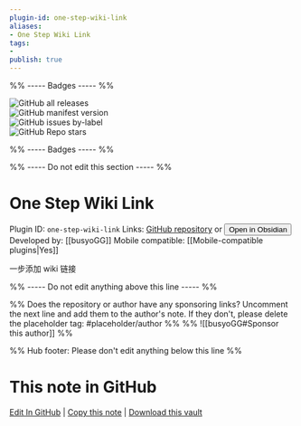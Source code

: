 ```yaml
---
plugin-id: one-step-wiki-link
aliases:
- One Step Wiki Link
tags: 
- 
publish: true
---
```


%% ----- Badges ----- %%

![GitHub all releases](https://img.shields.io/github/downloads/busyoGG/OneStepWikiLink/total?color=573E7A&logo=github&style=for-the-badge)   
![GitHub manifest version](https://img.shields.io/github/manifest-json/v/busyoGG/OneStepWikiLink?color=573E7A&logo=github&style=for-the-badge)   
![GitHub issues by-label](https://img.shields.io/github/issues/busyoGG/OneStepWikiLink/help%20wanted?color=573E7A&logo=github&style=for-the-badge)   
![GitHub Repo stars](https://img.shields.io/github/stars/busyoGG/OneStepWikiLink?color=573E7A&logo=github&style=for-the-badge)

%% ----- Badges ----- %%

%% ----- Do not edit this section ----- %%

# One Step Wiki Link

Plugin ID: `one-step-wiki-link`
Links: [GitHub repository](https://github.com/busyoGG/OneStepWikiLink) or [<button id=HH>Open in Obsidian</button>](obsidian://show-plugin?id=one-step-wiki-link)
Developed by: [[busyoGG]]
Mobile compatible: [[Mobile-compatible plugins|Yes]]

一步添加 wiki 链接

%% ----- Do not edit anything above this line ----- %% 

%% Does the repository or author have any sponsoring links? Uncomment the next line and add them to the author's note. If they don't, please delete the placeholder tag: #placeholder/author %%
%% ![[busyoGG#Sponsor this author]] %%

%% Hub footer: Please don't edit anything below this line %%

# This note in GitHub

<span class="git-footer">[Edit In GitHub](https://github.dev/obsidian-community/obsidian-hub/blob/main/02%20-%20Community%20Expansions/02.05%20All%20Community%20Expansions/Plugins/one-step-wiki-link.md "git-hub-edit-note") | [Copy this note](https://raw.githubusercontent.com/obsidian-community/obsidian-hub/main/02%20-%20Community%20Expansions/02.05%20All%20Community%20Expansions/Plugins/one-step-wiki-link.md "git-hub-copy-note") | [Download this vault](https://github.com/obsidian-community/obsidian-hub/archive/refs/heads/main.zip "git-hub-download-vault") </span>
